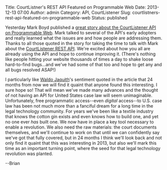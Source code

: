 Title: CourtListner's REST API Featured on Programmable Web
Date: 2013-12-13 07:00
Author: admin
Category: API, CourtListener
Slug: courtlistners-rest-api-featured-on-programmable-web
Status: published

Yesterday Mark Boyd published a [great story about the CourtListener API
on Programmable
Web](http://blog.programmableweb.com/2013/12/12/courtlistener-api-is-sharing-the-potential-of-open-data/).
Mark talked to several of the API's early adopters and really learned
what the issues are and how people are addressing them. Thanks to all
those quoted in the story for taking the time to talk with Mark about
the [CourtListener REST
API](https://www.courtlistener.com/api/rest-info/). We're excited about
how you all are already using the API and hope to continue improving it.
(There's nothing like people hitting your website thousands of times a
day to shake loose hard-to-find bugs...and we've had some of that too
and hope to get any and all bugs resolved ASAP!)

I particularly like [Waldo Jaquith](http://waldo.jaquith.org/)'s
sentiment quoted in the article that 24 months from now we will find it
quaint that anyone found this interesting. I sure hope so! That will
mean we've made many advances and the thought of not having an API for
United States case law will seem unimaginable. Unfortunately, free
programmatic access--even *digital* access--to U.S. case law has been
not much more than a fanciful dream for a long time in the legal
technology community. For years we've been like a textile industry that
knows the cotton gin exists and even knows how to build one, and yet no
one ever *has* built one. We now have in place a key tool necessary to
enable a revolution. We also need the raw materials: the court documents
themselves, and we'll continue to work on that until we can confidently
say we've got that fully covered, but in 24 months I think we'll look
back and not only find it quaint that this was interesting in 2013, but
also we'll mark this time as an important turning point, where the seed
for that legal technology revolution was planted.

--Brian

